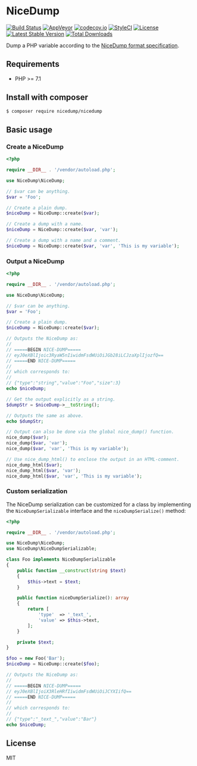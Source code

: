 # NiceDump

[![Build Status](https://travis-ci.org/themichaelhall/nicedump.svg?branch=master)](https://travis-ci.org/themichaelhall/nicedump)
[![AppVeyor](https://ci.appveyor.com/api/projects/status/github/themichaelhall/nicedump?branch=master&svg=true)](https://ci.appveyor.com/project/themichaelhall/nicedump/branch/master)
[![codecov.io](https://codecov.io/gh/themichaelhall/nicedump/coverage.svg?branch=master)](https://codecov.io/gh/themichaelhall/nicedump?branch=master)
[![StyleCI](https://styleci.io/repos/163510400/shield?style=flat&branch=master)](https://styleci.io/repos/163510400)
[![License](https://poser.pugx.org/nicedump/nicedump/license)](https://packagist.org/packages/nicedump/nicedump)
[![Latest Stable Version](https://poser.pugx.org/nicedump/nicedump/v/stable)](https://packagist.org/packages/nicedump/nicedump)
[![Total Downloads](https://poser.pugx.org/nicedump/nicedump/downloads)](https://packagist.org/packages/nicedump/nicedump)

Dump a PHP variable according to the [NiceDump format specification](https://nicedump.net/). 

## Requirements

- PHP >= 7.1

## Install with composer

``` bash
$ composer require nicedump/nicedump
```

## Basic usage

### Create a NiceDump

``` php
<?php

require __DIR__ . '/vendor/autoload.php';

use NiceDump\NiceDump;

// $var can be anything.
$var = 'Foo';

// Create a plain dump.
$niceDump = NiceDump::create($var);

// Create a dump with a name.
$niceDump = NiceDump::create($var, 'var');

// Create a dump with a name and a comment.
$niceDump = NiceDump::create($var, 'var', 'This is my variable');
```

### Output a NiceDump

``` php
<?php

require __DIR__ . '/vendor/autoload.php';

use NiceDump\NiceDump;

// $var can be anything.
$var = 'Foo';

// Create a plain dump.
$niceDump = NiceDump::create($var);

// Outputs the NiceDump as:
//
// =====BEGIN NICE-DUMP=====
// eyJ0eXBlIjoic3RyaW5nIiwidmFsdWUiOiJGb28iLCJzaXplIjozfQ==
// =====END NICE-DUMP=====
//
// which corresponds to:
//
// {"type":"string","value":"Foo","size":3}
echo $niceDump;

// Get the output explicitly as a string.
$dumpStr = $niceDump->__toString();

// Outputs the same as above.
echo $dumpStr;

// Output can also be done via the global nice_dump() function.
nice_dump($var);
nice_dump($var, 'var');
nice_dump($var, 'var', 'This is my variable');

// Use nice_dump_html() to enclose the output in an HTML-comment.
nice_dump_html($var);
nice_dump_html($var, 'var');
nice_dump_html($var, 'var', 'This is my variable');
```

### Custom serialization

The NiceDump serialization can be customized for a class by implementing the ```NiceDumpSerializable``` interface and the ```niceDumpSerialize()``` method: 

``` php
<?php

require __DIR__ . '/vendor/autoload.php';

use NiceDump\NiceDump;
use NiceDump\NiceDumpSerializable;

class Foo implements NiceDumpSerializable
{
    public function __construct(string $text)
    {
        $this->text = $text;
    }

    public function niceDumpSerialize(): array
    {
        return [
            'type'  => '_text_',
            'value' => $this->text,
        ];
    }

    private $text;
}

$foo = new Foo('Bar');
$niceDump = NiceDump::create($foo);

// Outputs the NiceDump as:
//
// =====BEGIN NICE-DUMP=====
// eyJ0eXBlIjoiX3RleHRfIiwidmFsdWUiOiJCYXIifQ==
// =====END NICE-DUMP=====
//
// which corresponds to:
//
// {"type":"_text_","value":"Bar"}
echo $niceDump;
```

## License

MIT